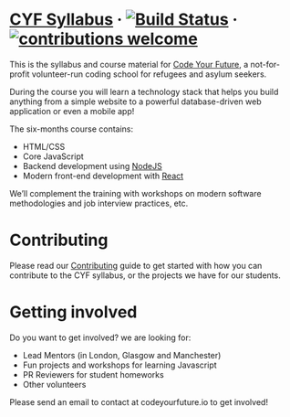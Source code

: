 
# [CYF Syllabus](https://codeyourfuture.github.io/syllabus-master/) &middot; [![Build Status](https://travis-ci.org/CodeYourFuture/syllabus.svg?branch=master)](https://travis-ci.org/CodeYourFuture/syllabus) &middot; [![contributions welcome](https://img.shields.io/badge/contributions-welcome-brightgreen.svg?style=flat)](https://github.com/CodeYourFuture/syllabus/blob/master/CONTRIBUTING.md)


This is the syllabus and course material for [Code Your Future](http://codeyourfuture.co/), a
not-for-profit volunteer-run coding school for refugees and asylum seekers.

During the course you will learn a technology stack that helps you build anything from a simple website to a powerful database-driven web application or even a mobile app!

The six-months course contains:
- HTML/CSS
- Core JavaScript
- Backend development using [NodeJS](https://nodejs.org)
- Modern front-end development with [React](https://facebook.github.io/react/)

We’ll complement the training with workshops on modern software methodologies and job interview practices, etc.

<!--
For the version that is being taught in our first London class, please check [Syllabus-book](https://codeyourfuture.github.io/syllabus-book/)
-->

# Contributing

Please read our [Contributing](CONTRIBUTING.md) guide to get started with how you can contribute to the CYF syllabus, or the projects we have for our students.


# Getting involved

Do you want to get involved? we are looking for:

- Lead Mentors (in London, Glasgow and Manchester)
- Fun projects and workshops for learning Javascript
- PR Reviewers for student homeworks
- Other volunteers

Please send an email to contact at codeyourfuture.io to get involved!

